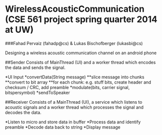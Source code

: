 WirelessAcousticCommunication (CSE 561 project spring quarter 2014 at UW)
======================
###Fahad Pervaiz (fahadp@cs) & Lukas Bischofberger (lukasbi@cs)

Designing a wireless acoustic communication	channel on an android phone

##Sender
Consists of MainThread (UI) and a worker thread which encodes the data and sends the signal.

*UI Input
*convertData(String message)
**slice message into chunks
**convert to bit array
**for each chunk: e.g. stuff bits, create header and checksum / CRC, add preamble
*modulate(bits, carrier signal, bitspersymbol)
*sendToSpeaker

##Receiver
Consists of a MainThread (UI), a service which listens to acoustic signals and a worker thread which processes the signal and decodes the data.

*Listen to micro and store data in buffer
*Process data and identify preamble
*Decode data back to string
*Display message